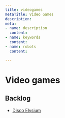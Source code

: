 ```yaml
---
title: videogames
metaTitle: Video Games
description: 
meta:
- name: description
  content: 
- name: keywords
  content: 
- name: robots
  content: 

---
```

# Video games

## Backlog

* [Disco Elysium]()